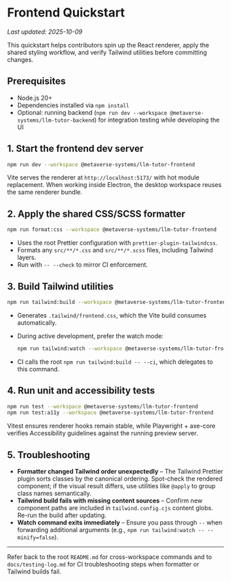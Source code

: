 # Frontend Quickstart

_Last updated: 2025-10-09_

This quickstart helps contributors spin up the React renderer, apply the shared styling
workflow, and verify Tailwind utilities before committing changes.

## Prerequisites

- Node.js 20+
- Dependencies installed via `npm install`
- Optional: running backend (`npm run dev --workspace @metaverse-systems/llm-tutor-backend`) for
  integration testing while developing the UI

## 1. Start the frontend dev server

```bash
npm run dev --workspace @metaverse-systems/llm-tutor-frontend
```

Vite serves the renderer at `http://localhost:5173/` with hot module replacement. When
working inside Electron, the desktop workspace reuses the same renderer bundle.

## 2. Apply the shared CSS/SCSS formatter

```bash
npm run format:css --workspace @metaverse-systems/llm-tutor-frontend
```

- Uses the root Prettier configuration with `prettier-plugin-tailwindcss`.
- Formats any `src/**/*.css` and `src/**/*.scss` files, including Tailwind layers.
- Run with `-- --check` to mirror CI enforcement.

## 3. Build Tailwind utilities

```bash
npm run tailwind:build --workspace @metaverse-systems/llm-tutor-frontend
```

- Generates `.tailwind/frontend.css`, which the Vite build consumes automatically.
- During active development, prefer the watch mode:

  ```bash
  npm run tailwind:watch --workspace @metaverse-systems/llm-tutor-frontend
  ```

- CI calls the root `npm run tailwind:build -- --ci`, which delegates to this command.

## 4. Run unit and accessibility tests

```bash
npm run test --workspace @metaverse-systems/llm-tutor-frontend
npm run test:a11y --workspace @metaverse-systems/llm-tutor-frontend
```

Vitest ensures renderer hooks remain stable, while Playwright + axe-core verifies
Accessibility guidelines against the running preview server.

## 5. Troubleshooting

- **Formatter changed Tailwind order unexpectedly** – The Tailwind Prettier plugin sorts
  classes by the canonical ordering. Spot-check the rendered component; if the visual
  result differs, use utilities like `@apply` to group class names semantically.
- **Tailwind build fails with missing content sources** – Confirm new component paths are
  included in `tailwind.config.cjs` content globs. Re-run the build after updating.
- **Watch command exits immediately** – Ensure you pass through `--` when forwarding
  additional arguments (e.g., `npm run tailwind:watch -- --minify=false`).

---

Refer back to the root `README.md` for cross-workspace commands and to `docs/testing-log.md`
for CI troubleshooting steps when formatter or Tailwind builds fail.

